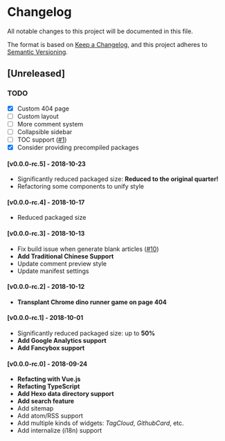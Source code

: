 # Changelog
All notable changes to this project will be documented in this file.

The format is based on [Keep a Changelog](https://keepachangelog.com/en/1.0.0/),
and this project adheres to [Semantic Versioning](https://semver.org/spec/v2.0.0.html).

## [Unreleased]

### TODO

- [x] Custom 404 page
- [ ] Custom layout
- [ ] More comment system
- [ ] Collapsible sidebar
- [ ] TOC support ([#1](https://github.com/Mitscherlich/hexo-theme-amber/issues/1))
- [x] Consider providing precompiled packages

#### [v0.0.0-rc.5] - 2018-10-23

- Significantly reduced packaged size: **Reduced to the original quarter!**
- Refactoring some components to unify style

#### [v0.0.0-rc.4] - 2018-10-17

- Reduced packaged size

#### [v0.0.0-rc.3] - 2018-10-13

- Fix build issue when generate blank articles ([#10](https://github.com/Mitscherlich/mitscherlich.me/issues/10))
- **Add Traditional Chinese Support**
- Update comment preview style
- Update manifest settings

#### [v0.0.0-rc.2] - 2018-10-12

- **Transplant Chrome dino runner game on page 404**

#### [v0.0.0-rc.1] - 2018-10-01

- Significantly reduced packaged size: up to **50%**
- **Add Google Analytics support**
- **Add Fancybox support**

#### [v0.0.0-rc.0] - 2018-09-24

- **Refacting with Vue.js**
- **Refacting TypeScript**
- **Add Hexo data directory support**
- **Add search feature**
- Add sitemap
- Add atom/RSS support
- Add multiple kinds of widgets: *TagCloud*, *GithubCard*, etc.
- Add internalize (i18n) support
